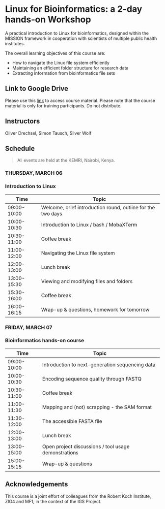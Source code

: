 # Linux for Bioinformatics: a 2-day hands-on Workshop

A practical introduction to Linux for bioinformatics, designed within the MISSION framework in cooperation with scientists of multiple public health institutes. 

The overall learning objectives of this course are:
* How to navigate the Linux file system efficiently
* Maintaining an efficient folder structure for research data
* Extracting information from bioinformatics file sets

## Link to Google Drive
Please use this [link](https://drive.google.com/drive/folders/1EYYgZMjR4XtmDW1dyNRWpOrN9m0Fqqpu?usp=sharing) to access course material. Please note that the course material is only for training participants. Do not distribute.

## Instructors

Oliver Drechsel, Simon Tausch, Silver Wolf

## Schedule

> All events are held at the KEMRI, Nairobi, Kenya.

### <a name="0"></a> THURSDAY, MARCH 06
### <a name="0"></a> Introduction to Linux
| Time        | Topic |
| --          | --               |
| 09:00-10:00 | Welcome, brief introduction round, outline for the two days |
| 10:00-10:30 | Introduction to Linux / bash / MobaXTerm |
| 10:30-11:00 | Coffee break |
| 11:00-12:00 | Navigating the Linux file system |
| 12:00-13:00 | Lunch break |
| 13:00-15:30 | Viewing and modifying files and folders |
| 15:30-16:00 | Coffee break |
| 16:00-16:15 | Wrap-up & questions, homework for tomorrow |

### <a name="1"></a> FRIDAY, MARCH 07
### <a name="0"></a> Bioinformatics hands-on course
| Time        | Topic |
| --          | --    |
| 09:00-10:00 | Introduction to next-generation sequencing data |
| 10:00-10:30 | Encoding sequence quality through FASTQ |
| 10:30-11:00 | Coffee break |
| 11:00-11:30 | Mapping and (not) scrapping - the SAM format |
| 11:30-12:00 | The accessible FASTA file |
| 12:00-13:00 | Lunch break |
| 13:00-15:00 | Open project discussions / tool usage demonstrations |
| 15:00-15:15 | Wrap-up & questions |

## Acknowledgements

This course is a joint effort of colleagues from the Robert Koch Institute, ZIG4 and MF1, in the context of the IGS Project.
